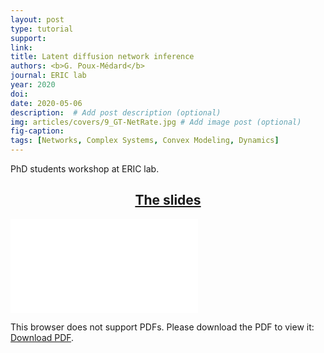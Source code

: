 ```yaml
---
layout: post
type: tutorial
support: 
link: 
title: Latent diffusion network inference
authors: <b>G. Poux-Médard</b>
journal: ERIC lab
year: 2020
doi: 
date: 2020-05-06
description:  # Add post description (optional)
img: articles/covers/9_GT-NetRate.jpg # Add image post (optional)
fig-caption: 
tags: [Networks, Complex Systems, Convex Modeling, Dynamics]
---
```


PhD students workshop at ERIC lab.

## <center><u>The slides</u></center>
<object data="/assets/img/articles/Tutorials/Latent-network-inference.pdf" type="application/pdf" width="100%" height="700px">
    <embed src="/assets/img/articles/Tutorials/Latent-network-inference.pdf">
        <p>This browser does not support PDFs. Please download the PDF to view it: <a href="/assets/img/articles/Tutorials/Latent-network-inference.pdf">Download PDF</a>.</p>
</object>


